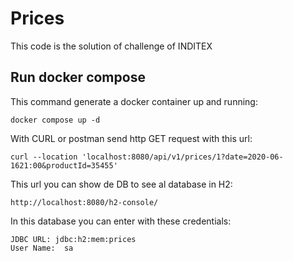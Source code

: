 # Prices 

This code is the solution of challenge of INDITEX

## Run docker compose

This command generate a docker container up and running:
```
docker compose up -d
```

With CURL or postman send http GET request with this url:
```
curl --location 'localhost:8080/api/v1/prices/1?date=2020-06-1621:00&productId=35455'
```


This url you can show de DB to see al database in H2:

```
http://localhost:8080/h2-console/
```
In this database you can enter with these credentials:

```
JDBC URL: jdbc:h2:mem:prices
User Name:	sa
```
